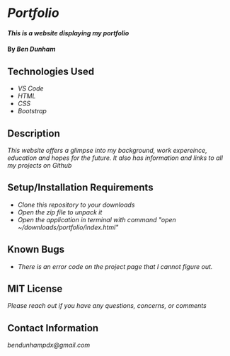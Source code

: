 # _Portfolio_

#### _This is a website displaying my portfolio_

#### By _**Ben Dunham**_

## Technologies Used

* _VS Code_
* _HTML_
* _CSS_
* _Bootstrap_

## Description

_This website offers a glimpse into my background, work expereince, education and hopes for the future. It also has information and links to all my projects on Github_

## Setup/Installation Requirements

* _Clone this repository to your downloads_
* _Open the zip file to unpack it_
* _Open the application in terminal with command "open ~/downloads/portfolio/index.html"_


## Known Bugs

* _There is an error code on the project page that I cannot figure out._

## MIT License

_Please reach out if you have any questions, concerns, or comments_

## Contact Information

_bendunhampdx@gmail.com_